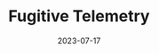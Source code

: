 ---
title: "Fugitive Telemetry"
authors: "Martha Wells"
date: 2023-07-17
star_rating: 4
books/tags:
    - "fiction"
    - "science fiction"
---
